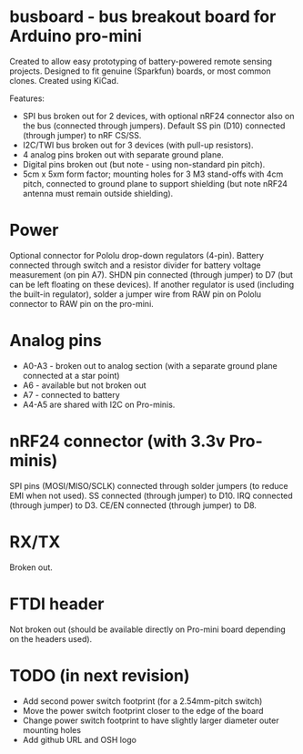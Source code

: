 # busboard - bus breakout board for Arduino pro-mini
Created to allow easy prototyping of battery-powered remote sensing projects.
Designed to fit genuine (Sparkfun) boards, or most common clones.
Created using KiCad.

Features:
* SPI bus broken out for 2 devices, with optional nRF24 connector also on the bus (connected through jumpers). Default SS pin (D10) connected (through jumper) to nRF CS/SS.
* I2C/TWI bus broken out for 3 devices (with pull-up resistors).
* 4 analog pins broken out with separate ground plane.
* Digital pins broken out (but note - using non-standard pin pitch).
* 5cm x 5xm form factor; mounting holes for 3 M3 stand-offs with 4cm pitch, connected to ground plane to support shielding (but note nRF24 antenna must remain outside shielding).

# Power
Optional connector for Pololu drop-down regulators (4-pin). Battery connected through switch and a resistor divider for battery voltage measurement (on pin A7).
SHDN pin connected (through jumper) to D7 (but can be left floating on these devices).
If another regulator is used (including the built-in regulator), solder a jumper wire from RAW pin on Pololu connector to RAW pin on the pro-mini.

# Analog pins
* A0-A3 - broken out to analog section (with a separate ground plane connected at a star point)
* A6 - available but not broken out
* A7 - connected to battery
* A4-A5 are shared with I2C on Pro-minis.

# nRF24 connector (with 3.3v Pro-minis)
SPI pins (MOSI/MISO/SCLK) connected through solder jumpers (to reduce EMI when not used).
SS connected (through jumper) to D10.
IRQ connected (through jumper) to D3.
CE/EN connected (through jumper) to D8.

# RX/TX
Broken out.

# FTDI header
Not broken out (should be available directly on Pro-mini board depending on the headers used).

# TODO (in next revision)
* Add second power switch footprint (for a 2.54mm-pitch switch)
* Move the power switch footprint closer to the edge of the board
* Change power switch footprint to have slightly larger diameter outer mounting holes
* Add github URL and OSH logo
